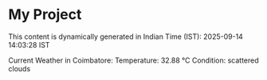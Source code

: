 # My Project

This content is dynamically generated in Indian Time (IST): 2025-09-14 14:03:28 IST


Current Weather in Coimbatore:
Temperature: 32.88 °C
Condition: scattered clouds
